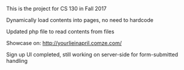 This is the project for CS 130 in Fall 2017

Dynamically load contents into pages, no need to hardcode

Updated php file to read contents from files

Showcase on: http://yourlieinapril.comze.com/



Sign up UI completed, still working on server-side for form-submitted handling